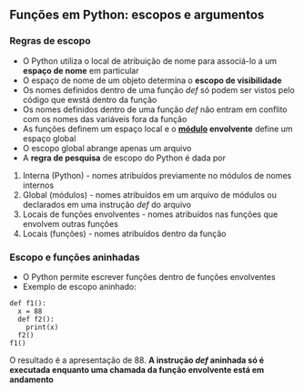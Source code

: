 ## Funções em Python: escopos e argumentos  
### Regras de escopo  
- O Python utiliza o local de atribuição de nome para associá-lo a um **espaço de nome** em particular
- O espaço de nome de um objeto determina o **escopo de visibilidade**
- Os nomes definidos dentro de uma função *def* só podem ser vistos pelo código que ewstá dentro da função
- Os nomes definidos dentro de uma função *def* não entram em conflito com os nomes das variáveis fora da função
- As funções definem um espaço local e o **[módulo](prog_modulos.md) envolvente** define um espaço global
- O escopo global abrange apenas um arquivo
- A **regra de pesquisa** de escopo do Python é dada por  
1. Interna (Python) - nomes atribuídos previamente no módulos de nomes internos
2. Global (módulos) - nomes atribuídos em um arquivo de módulos ou declarados em uma instrução *def* do arquivo
3. Locais de funções envolventes - nomes atribuídos nas funções que envolvem outras funções
4. Locais (funções) - nomes atribuídos dentro da função

### Escopo e funções aninhadas     
- O Python permite escrever funções dentro de funções envolventes
- Exemplo de escopo aninhado:  
```
def f1():  
  x = 88  
  def f2():  
    print(x)  
  f2()  
f1()
```
O resultado é a apresentação de 88. **A instrução *def* aninhada só é executada enquanto uma chamada da função envolvente está em andamento**
